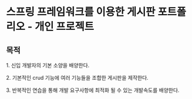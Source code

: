 # 스프링 프레임워크를 이용한 게시판 포트폴리오 - 개인 프로젝트
## 목적
<p> 1. 신입 개발자의 기본 소양을 배양한다.</p>
<p> 2. 기본적인 crud 기능에 여러 기능들을 조합한 게시판을 제작한다.</p>
<p> 3. 반복적인 연습을 통해 개발 요구사항에 최적화 될 수 있는 개발속도를 배양한다.</
